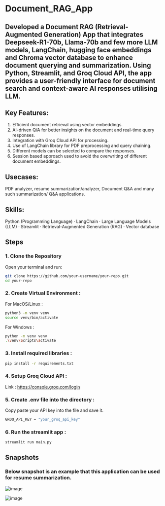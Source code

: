 # Document_RAG_App

## Developed a Document RAG (Retrieval-Augmented Generation) App that integrates Deepseek-R1-70b, Llama-70b and few more LLM models, LangChain, hugging face embeddings and Chroma vector database to enhance document querying and summarization. Using Python, Streamlit, and Groq Cloud API, the app provides a user-friendly interface for document search and context-aware AI responses utilising LLM.

## Key Features:
1. Efficient document retrieval using vector embeddings.
2. AI-driven Q/A for better insights on the document and real-time query responses.
3. Integration with Groq Cloud API for processing.
4. Use of LangChain library for PDF preprocessing and query chaining.
5. Different models can be selected to compare the responses.
6. Session based approach used to avoid the overwriting of different document embeddings.

## Usecases:
PDF analyzer, resume summarization/analyzer, Document Q&A and many such summarization/ Q&A applications.

## Skills: 
Python (Programming Language) · LangChain · Large Language Models (LLM) · Streamlit · Retrieval-Augmented Generation (RAG) · Vector database

## Steps

### 1. Clone the Repository

Open your terminal and run:

```bash
git clone https://github.com/your-username/your-repo.git
cd your-repo
```


### 2. Create Virtual Environment : 

For MacOS/Linux : 
```bash
python3 -m venv venv
source venv/bin/activate
```

For Windows :
```bash
python -m venv venv
.\venv\Scripts\activate
```

### 3. Install required libraries : 
```bash
pip install -r requirements.txt
```


### 4. Setup Groq Cloud API : 

Link : https://console.groq.com/login

### 5. Create .env file into the directory : 

Copy paste your API key into the file and save it.
```bash
GROQ_API_KEY = "your_groq_api_key"
```

### 6. Run the streamlit app : 

```bash
streamlit run main.py
```

## Snapshots 

### Below snapshot is an example that this application can be used for resume summarization. 

![image](https://github.com/user-attachments/assets/51603929-9cdc-41df-a3f3-cd9625502493)

![image](https://github.com/user-attachments/assets/2c7a9ce2-fe43-40d1-8faa-2adb0e5dbbd5)
